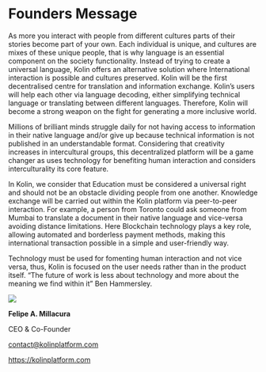 # Founders Message

  
As more you interact with people from different cultures parts of their stories become part of your own. Each individual is unique, and cultures are mixes of these unique people, that is why language is an essential component on the society functionality. Instead of trying to create a universal language, Kolin offers an alternative solution where International interaction is possible and cultures preserved. Kolin will be the first decentralised centre for translation and information exchange. Kolin’s users will help each other via language decoding, either simplifying technical language or translating between different languages. Therefore, Kolin will become a strong weapon on the fight for generating a more inclusive world.

Millions of brilliant minds struggle daily for not having access to information in their native language and/or give up because technical information is not published in an understandable format. Considering that creativity increases in intercultural groups, this decentralized platform will be a game changer as uses technology for benefiting human interaction and considers interculturality its core feature.

In Kolin, we consider that Education must be considered a universal right and should not be an obstacle dividing people from one another. Knowledge exchange will be carried out within the Kolin platform via peer-to-peer interaction. For example, a person from Toronto could ask someone from Mumbai to translate a document in their native language and vice-versa avoiding distance limitations. Here Blockchain technology plays a key role, allowing automated and borderless payment methods, making this international transaction possible in a simple and user-friendly way.

Technology must be used for fomenting human interaction and not vice versa, thus, Kolin is focused on the user needs rather than in the product itself. “The future of work is less about technology and more about the meaning we find within it” Ben Hammersley.

![](file:///C:/Users/FELIPE~1.MIL/AppData/Local/Temp/msohtmlclip1/01/clip_image002.gif)

**Felipe A. Millacura**

CEO & Co-Founder

contact@kolinplatform.com

https://kolinplatform.com  



